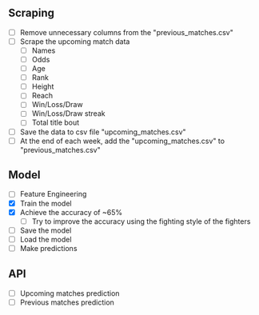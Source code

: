 ## Scraping

- [ ] Remove unnecessary columns from the "previous_matches.csv"
- [ ] Scrape the upcoming match data
    - [ ] Names
    - [ ] Odds
    - [ ] Age
    - [ ] Rank
    - [ ] Height
    - [ ] Reach
    - [ ] Win/Loss/Draw
    - [ ] Win/Loss/Draw streak
    - [ ] Total title bout
- [ ] Save the data to csv file "upcoming_matches.csv"
- [ ] At the end of each week, add the "upcoming_matches.csv" to "previous_matches.csv"

## Model

- [ ] Feature Engineering
- [x] Train the model
- [x] Achieve the accuracy of ~65%
    - [ ] Try to improve the accuracy using the fighting style of the fighters
- [ ] Save the model
- [ ] Load the model
- [ ] Make predictions

## API

- [ ] Upcoming matches prediction
- [ ] Previous matches prediction
